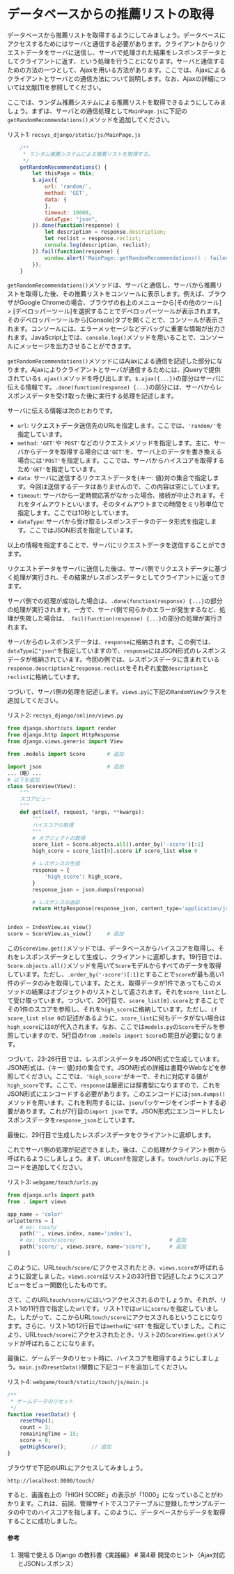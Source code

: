 # データベースからの推薦リストの取得

データベースから推薦リストを取得するようにしてみましょう。データベースにアクセスするためにはサーバと通信する必要があります。クライアントからリクエストデータをサーバに送信し、サーバで処理された結果をレスポンスデータとしてクライアントに返す、という処理を行うことになります。サーバと通信するための方法の一つとして、Ajaxを用いる方法があります。ここでは、Ajaxによるクライアントとサーバとの通信方法について説明します。なお、Ajaxの詳細については文献[1]を参照してください。

ここでは、ランダム推薦システムによる推薦リストを取得できるようにしてみましょう。まずは、サーバとの通信処理として`MainPage.js`に下記の`getRandomRecommendations()`メソッドを追加してください。

リスト1: `recsys_django/static/js/MainPage.js`
```js
    /**
     * ランダム推薦システムによる推薦リストを取得する。
     */
    getRandomRecommendations() {
        let thisPage = this;
        $.ajax({
            url: 'random/',
            method: 'GET',
            data: {
            },
            timeout: 10000,
            dataType: "json",
        }).done(function(response) {
            let description = response.description;
            let reclist = response.reclist;
            console.log(description, reclist);
        }).fail(function(response) {
            window.alert('MainPage::getRandomRecommendations() : failed');
        });
    }
```

`getRandomRecommendations()`メソッドは、サーバと通信し、サーバから推薦リストを取得した後、その推薦リストをコンソールに表示します。例えば、ブラウザがGoogle Chromeの場合、ブラウザの右上のメニューから[その他のツール] > [デベロッパーツール]を選択することでデベロッパーツールが表示されます。そのデベロッパーツールから[Console]タブを開くことで、コンソールが表示されます。コンソールには、エラーメッセージなどデバッグに重要な情報が出力されます。JavaScript上では、`console.log()`メソッドを用いることで、コンソールにメッセージを出力させることができます。

`getRandomRecommendations()`メソッドにはAjaxによる通信を記述した部分になります。Ajaxによりクライアントとサーバが通信するためには、jQueryで提供されている`$.ajax()`メソッドを呼び出します。`$.ajax({...})`の部分はサーバに伝える情報です。`.done(function(response) {...}`の部分には、サーバからレスポンスデータを受け取った後に実行する処理を記述します。

サーバに伝える情報は次のとおりです。

- `url`: リクエストデータ送信先のURLを指定します。ここでは、`'random/'`を指定しています。
- `method`: `'GET'`や`'POST'`などのリクエストメソッドを指定します。主に、サーバからデータを取得する場合には`'GET'`を、サーバ上のデータを書き換える場合には`'POST'`を指定します。ここでは、サーバからハイスコアを取得するため`'GET'`を指定しています。
- `data`: サーバに送信するリクエストデータを{キー: 値}対の集合で指定します。今回は送信するデータはありませんので、この内容は空にしています。
- `timeout`: サーバから一定時間応答がなかった場合、接続が中止されます。それをタイムアウトといいます。そのタイムアウトまでの時間をミリ秒単位で指定します。ここでは10秒としています。
- `dataType`: サーバから受け取るレスポンスデータのデータ形式を指定します。ここではJSON形式を指定しています。

以上の情報を指定することで、サーバにリクエストデータを送信することができます。

リクエストデータをサーバに送信した後は、サーバ側でリクエストデータに基づく処理が実行され、その結果がレスポンスデータとしてクライアントに返ってきます。

サーバ側での処理が成功した場合は、`.done(function(response) {...}`の部分の処理が実行されます。一方で、サーバ側で何らかのエラーが発生するなど、処理が失敗した場合は、`.fail(function(response) {...}`の部分の処理が実行されます。

サーバからのレスポンスデータは、`response`に格納されます。この例では、`dataType`に`"json"`を指定していますので、`response`にはJSON形式のレスポンスデータが格納されています。今回の例では、レスポンスデータに含まれている`response.description`と`response.reclist`をそれぞれ変数`description`と`reclist`に格納しています。

つづいて、サーバ側の処理を記述します。`views.py`に下記の`RandomView`クラスを追加してください。

リスト2: `recsys_django/online/views.py`
```py
from django.shortcuts import render
from django.http import HttpResponse
from django.views.generic import View

from .models import Score       # 追加

import json                     # 追加
...（略）...
# 以下を追加
class ScoreView(View):
    """
    スコアビュー
    """
    def get(self, request, *args, **kwargs):
        """
        ハイスコアの取得
        """
        # オブジェクトの取得
        score_list = Score.objects.all().order_by('-score')[:1]
        high_score = score_list[0].score if score_list else 0

        # レスポンスの生成
        response = {
            'high_score': high_score,
        }
        response_json = json.dumps(response)

        # レスポンスの返却
        return HttpResponse(response_json, content_type='application/json')


index = IndexView.as_view()
score = ScoreView.as_view()		# 追加
```

この`ScoreView.get()`メソッドでは、データベースからハイスコアを取得し、それをレスポンスデータとして生成し、クライアントに返却します。19行目では、`Score.objects.all()`メソッドを用いて`Score`モデルからすべてのデータを取得しています。ただし、`.order_by('-score')[:1]`とすることで`score`が最も高い1件のデータのみを取得しています。たとえ、取得データが1件であってもこのメソッドの結果はオブジェクトのリストとして返されます。それを`score_list`として受け取っています。つづいて、20行目で、`score_list[0].score`とすることでその1件のスコアを参照し、それを`high_score`に格納しています。ただし、`if score_list else 0`の記述があるように、`score_list`に何もデータがない場合は`high_score`には`0`が代入されます。なお、ここでは`models.py`の`Score`モデルを参照していますので、5行目の`from .models import Score`の期日が必要になります。

つづいて、23-26行目では、レスポンスデータをJSON形式で生成しています。JSON形式は、{キー: 値}対の集合です。JSON形式の詳細は書籍やWebなどを参照してください。ここでは、`'high_score'`がキーで、それに対応する値が`high_score`です。ここで、`response`は厳密には辞書型になりますので、これをJSON形式にエンコードする必要があります。このエンコードには`json.dumps()`メソッドを用います。これを利用するには、`json`パッケージをインポートする必要があります。これが7行目の`import json`です。JSON形式にエンコードしたレスポンスデータを`response_json`としています。

最後に、29行目で生成したレスポンスデータをクライアントに返却します。

これでサーバ側の処理が記述できました。後は、この処理がクライアント側から呼ばれるようにしましょう。まず、`URLconf`を設定します。`touch/urls.py`に下記コードを追加してください。

リスト3: `webgame/touch/urls.py`
```py
from django.urls import path
from . import views

app_name = 'color'
urlpatterns = [
    # ex: touch/
    path('', views.index, name='index'),
    # ex: touch/score/								# 追加
    path('score/', views.score, name='score'),		# 追加
]
```

このように、URL`touch/score/`にアクセスされたとき、`views.score`が呼ばれるように設定しました。`views.score`はリスト2の33行目で記述したようにスコアビューをビュー関数化したものです。

さて、このURL`touch/score/`にはいつアクセスされるのでしょうか。それが、リスト1の11行目で指定した`url`です。リスト1では`url`に`score/`を指定していました。したがって、ここからURL`touch/score`にアクセスされるということになります。さらに、リスト1の12行目では`method`に`'GET'`を指定していました。これにより、URL`touch/score`にアクセスされたとき、リスト2の`ScoreView.get()`メソッドが呼ばれることになります。

最後に、ゲームデータのリセット時に、ハイスコアを取得するようにしましょう。`main.js`の`resetData()`関数に下記コードを追加してください。

リスト4: `webgame/touch/static/touch/js/main.js`
```js
/**
 * ゲームデータのリセット
 */
function resetData() {
    resetMap();
    count = 3;
    remainingTime = 15;
    score = 0;
    getHighScore();        // 追加
}
```

ブラウザで下記のURLにアクセスしてみましょう。

`http://localhost:8000/touch/`

すると、画面右上の「HIGH SCORE」の表示が「1000」になっていることがわかります。これは、前回、管理サイトでスコアテーブルに登録したサンプルデータの中でのハイスコアを指します。このように、データベースからデータを取得することに成功しました。

#### 参考
1. 現場で使える Django の教科書《実践編》 # 第4章 開発のヒント（Ajax対応とJSONレスポンス）

